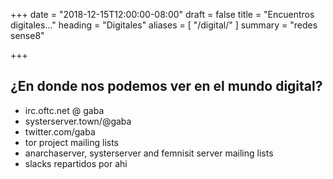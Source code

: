 +++
date = "2018-12-15T12:00:00-08:00"
draft = false
title = "Encuentros digitales..."
heading = "Digitales"
aliases = [
    "/digital/"
]
summary = "redes sense8"

+++

## ¿En donde nos podemos ver en el mundo digital?

- irc.oftc.net @ gaba
- systerserver.town/@gaba
- twitter.com/gaba
- tor project mailing lists
- anarchaserver, systerserver and femnisit server mailing lists
- slacks repartidos por ahi
